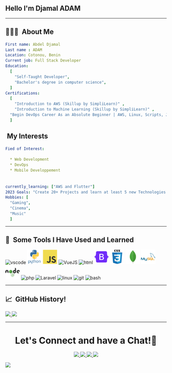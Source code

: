 <p align="center">
  <h2>Hello I'm Djamal ADAM</h2>
</p>

---

<h2> 👨🏻‍💻 &nbsp;About Me</h2>

```yaml
First name: Abdel Djamal 
Last name : ADAM
Location: Cotonou, Benin
Current job: Full Stack Developer
Education:
  [
    "Self-Taught Developer",
    "Bachelor's degree in computer science",
  ]
Certifications: 
  [
    "Introduction to AWS (Skillup by SimpliLearn)" ,
    "Introduction to Machine Learning (Skillup by SimpliLearn)" ,
  "Begin DevOps Career As an Absolute Beginner | AWS, Linux, Scripts, Jenkins, Ansible, GitOps, Docker,Kubernetes and ChatGPT"
  ]
```

<h2> &nbsp;My Interests</h2>

```yaml
Fied of Interest:
  
  * Web Development
  * DevOps
  * Mobile Developpement
  
  
currently_learning: ["AWS and Flutter"]
2023 Goals: "Create 20+ Projects and learn at least 5 new Technologies."
Hobbies: [
  "Gaming", 
  "Cinema", 
  "Music"
  ]
```
  
---  
  
<h2> 🚀 &nbsp;Some Tools I Have Used and Learned</h2>
<p align="left">
<img src="https://cdn.jsdelivr.net/gh/devicons/devicon/icons/vscode/vscode-original.svg" alt="vscode" width="45" height="45"/>
<img src="https://raw.githubusercontent.com/devicons/devicon/master/icons/python/python-original-wordmark.svg" alt="python" width="45" height="45" />
<img src="https://raw.githubusercontent.com/devicons/devicon/master/icons/javascript/javascript-original.svg" alt="javascript" width="45" height="45" />
<img src="https://cdn.jsdelivr.net/gh/devicons/devicon/icons/vuejs/vuejs-original-wordmark.svg" alt="VueJS" width="45" height="45"/>
<img src="https://cdn.jsdelivr.net/gh/devicons/devicon/icons/html5/html5-original.svg" alt="html" width="45" height="45"/>
<img src="https://raw.githubusercontent.com/devicons/devicon/master/icons/bootstrap/bootstrap-plain.svg" alt="bootstrap" width="45" height="45" />
<img src="https://raw.githubusercontent.com/devicons/devicon/master/icons/css3/css3-original-wordmark.svg" alt="css3" width="45" height="45" />
<img src="https://raw.githubusercontent.com/devicons/devicon/master/icons/mongodb/mongodb-original.svg" alt="mongodb" width="45" height="45" />
<img src="https://raw.githubusercontent.com/devicons/devicon/master/icons/mysql/mysql-original-wordmark.svg" alt="mysql" width="45" height="45" />
<img src="https://raw.githubusercontent.com/devicons/devicon/master/icons/nodejs/nodejs-original-wordmark.svg" alt="nodejs" width="45" height="45" />
<img src="https://cdn.jsdelivr.net/gh/devicons/devicon/icons/php/php-original.svg" alt="php" width="45" height="45"/>
<img src="https://static-00.iconduck.com/assets.00/laravel-plain-wordmark-icon-432x512-iduca620.png" alt="Laravel" width="45" height="45"/>
<img src="https://cdn.jsdelivr.net/gh/devicons/devicon/icons/linux/linux-original.svg" alt="linux" width="45" height="45"/>       
<img src="https://cdn.jsdelivr.net/gh/devicons/devicon/icons/git/git-original.svg" alt="git" width="45" height="45"/>
<img src="https://cdn.jsdelivr.net/gh/devicons/devicon/icons/bash/bash-original.svg" alt="bash" width="45" height="45"/>
</p>

---

<h2> 📈 &nbsp;GitHub History!</h2>
<a href="https://github.com/Djam18">
  <img height="180em" src="https://github-readme-stats.vercel.app/api?username=Djam18&include_all_commits=true&theme=noctis_minimus&show_icons=true" />
  <img height="180em" src="https://github-readme-stats.vercel.app/api/top-langs/?username=Djam18&include_all_commits=true&theme=noctis_minimus&layout=compact" />
</a>

----

<h1 align="center">
  Let's Connect and have a Chat!💬
</h1>

<p align="center">
<a href="https://www.linkedin.com/in/djamal-adam-b952381b2/">
  <img height="50" src="https://user-images.githubusercontent.com/46517096/166973395-19676cd8-f8ec-4abf-83ff-da8243505b82.png"/>
</a>
<a href="https://medium.com/@adamdjamal18">
  <img height="50" src="https://user-images.githubusercontent.com/46517096/166973962-d05d145a-b6a0-4643-bd3d-5ac845679367.png"/>
</a>
<a href="https://dev.to/djam18">
  <img height="50" src="https://user-images.githubusercontent.com/46517096/166974096-7aeecad4-483e-4c85-983f-f4b37b3f794e.png"/>
</a>
<a href="https://twitter.com/Abdel77142447">
  <img height="50" src="https://user-images.githubusercontent.com/46517096/166974271-91dfa250-d70b-4cb9-8707-f1bda1b708c3.png"/>
</a>
</p>


<p align="left">
  <img src="https://capsule-render.vercel.app/api?type=waving&color=gradient&height=100&section=footer"/>
</p>
